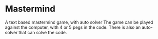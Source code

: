 # Mastermind
 A text based mastermind game, with auto solver
The game can be played against the computer, with 4 or 5 pegs in the code. There is also an auto-solver that can solve the code.